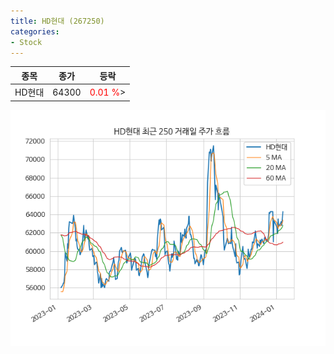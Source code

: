 ```yaml
---
title: HD현대 (267250)
categories:
- Stock
---
```


|종목|종가|등락|
|----|----|----|
|HD현대|64300|<span style="color: red">0.01 %</span>>|

<!-- more -->

![267250](/assets/images/stock/267250.png)